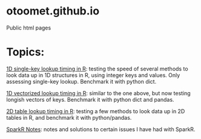 # otoomet.github.io

Public html pages

# Topics:

[1D single-key lookup timing in R](simple_lookup_R.html): testing the
speed of several methods to look data up in 1D structures in R, using
integer keys and values.  Only assessing single-key lookup.  Benchmark
it with python dict.

[1D vectorized lookup timing in R](vectorized_lookup.html): similar
to the one above, but now testing longish vectors of keys.  Benchmark it
with python dict and pandas.

[2D table lookup timing in R](table_lookup_in_R.html): testing a few
methods to look data up in 2D tables in R, and benchmark it with python/pandas.

[SparkR Notes](sparkr_notes.html): notes and solutions to certain
issues I have had with SparkR.
